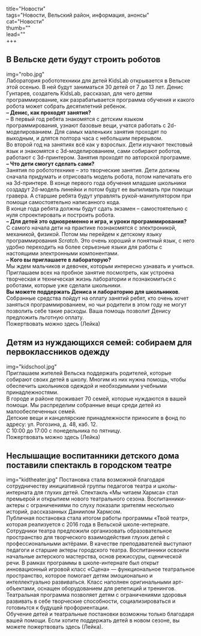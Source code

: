 title="Новости"  
tags="Новости, Вельский район, информация, анонсы"  
cat="Новости"  
thumb=""  
lead=""  
+++

## В Вельске дети будут строить роботов 
img="robo.jpg"      
Лаборатория робототехники для детей KidsLab открывается в Вельске этой осенью. В ней будут заниматься 30 детей от 7 до 13 лет. Денис Гунтарев, создатель KidsLab, рассказал, для чего детям программирование, как разрабатывается программа обучения и какого робота может собрать десятилетний ребенок.  
**– Денис, как проходят занятия?**  
– В первый год ребята знакомятся с детским языком программирования, узнают базовые вещи, учатся работать с 2d-моделированием. Для самых маленьких занятия проходят по выходным, и длятся полтора часа с небольшим перерывом.  
Во второй год на занятиях всё как у взрослых. Дети изучают текстовый язык и знакомятся с 3d-моделированием, сами собирают роботов, работают с 3d-принтером. Занятия проходят по авторской программе.  
**– Что дети смогут сделать сами?**  
Занятия по робототехнике – это творческие занятия. Дети должны сначала придумать и отрисовать модель робота, потом напечатать его на 3d-принтере. В конце первого года обучения младшие школьники создадут 2d-модель линейки и потом будут ее выпиливать при помощи гравера. А старшие ребята будут управлять рукой-манипулятором при помощи самостоятельно написанного кода.  
В конце года ребята должны будут сдать экзамен – самостоятельно с нуля спроектировать и построить робота.  
**– Для детей это одновременно и игра, и уроки программирования?**  
С самого начала дети на практике познакомятся с электроникой, механикой, физикой. Потом мы перейдем к детскому языку программирования *Scratch*. Это очень хороший и понятный язык, с него удобно переходить на более серьезные языки для работы с настоящими электронными компонентами.  
**– Кого вы приглашаете в лабораторую?**  
Мы ждем мальчиков и девочек, которым интересно узнавать и учиться. Приглашаем всех на пробное занятие посмотреть, как устроена творческая и техническая жизнь лаборатории и познакомиться с роботами, которые уже сделали школьники.    
**Вы можете поддержать Дениса и лабораторию для школьников**. Собранные средства пойдут на оплату занятий ребят, кто очень хочет заняться программированием, но чьи родители в этом году не могут позволить себе такие расходы. Ваша помощь позволит Денису предложить льготную оплату.    
Пожертвовать можно здесь (Лейка)


## Детям из нуждающихся семей: собираем для первоклассников одежду
img="kidschool.jpg"    
Приглашаем жителей Вельска поддержать родителей, которые собирают своих детей в школу. Многим из них нужна помощь, чтобы обеспечить школьников одеждой и необходимыми учебными принадлежностями.   
В городе и районе проживает 70 семей, которые нуждаются в вашей помощи. Мы распределим собранные вещи среди детей из малообеспеченных семей.   
Детские вещи и канцелярские принадлежности приносите в фонд по адресу: ул. Рогозина, д. 48, каб. 12.  
С 10:00 до 17:00 с понедельника по пятницу.  
Пожертвовать можно здесь (Лейка)

## Неслышащие воспитанники детского дома поставили спектакль в городском театре
img="kidtheater.jpg"
Постановка стала возможной благодаря сотрудничеству инициативной группы педагогов театра и школы-интерната для глухих детей.
Спектакль «Мы читаем Хармса» стал премьерой и открытием нового театрального сезона. Воспитанники-актеры с ограничениями по слуху показали зрителям несколько историй, рассказанных Даниилом Хармсом.     
Публичная постановка стала итогом работы программы «Твой театр», которая реализуется с 2016 года в Вельской школе-интернате. Сотрудники театра предложили организовать образовательное пространство для творческого взаимодействия глухих детей с профессиональными актёрами.
В качестве преподавателей выступают педагоги и старшие актеры городского театра. Воспитанники освоили начальные актерского мастерства, основ режиссуры, сценической речи.
В рамках программы в школе-интернате был открыт инновационный игровой класс «Сцена» — функциональное театральное пространство, которое помогает детям эмоционально и интеллектуально развиваться. Класс наполнен оригинальными арт-объектами, оснащен оборудованием для репетиций и тренингов.
Театральная программа позволяет детям с ограничениями здоровья развивать в себе творческие способности, социализироваться и готовиьтся к будущей профориентации.   
Обучение детей и театральные постановки возможны только благодаря вашей помощи. Если хотите поддержать детей в новом сезоне, вы можете пожертвовать здесь (Лейка).
